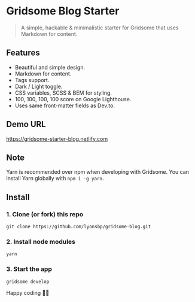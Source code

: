 # Gridsome Blog Starter

> A simple, hackable & minimalistic starter for Gridsome that uses Markdown for content.

## Features

- Beautiful and simple design.
- Markdown for content.
- Tags support.
- Dark / Light toggle.
- CSS variables, SCSS & BEM for styling.
- 100, 100, 100, 100 score on Google Lighthouse.
- Uses same front-matter fields as Dev.to.

## Demo URL

https://gridsome-starter-blog.netlify.com

## Note

Yarn is recommended over npm when developing with Gridsome. You can install Yarn globally with `npm i -g yarn`.

## Install

### 1. Clone (or fork) this repo

`git clone https://github.com/lyonsbp/gridsome-blog.git`

### 2. Install node modules

`yarn`

### 3. Start the app

`gridsome develop`

Happy coding 🎉🙌
